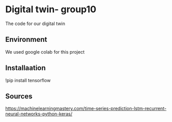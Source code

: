 # Digital twin- group10
The code for our digital twin
## Environment  
We used google colab for this project

## Installaation
!pip install tensorflow


## Sources
https://machinelearningmastery.com/time-series-prediction-lstm-recurrent-neural-networks-python-keras/
